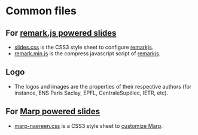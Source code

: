 # Common files
## For [remark.js powered slides](https://github.com/gnab/remark)
- [slides.css](slides.css) is the CSS3 style sheet to configure  [remarkjs](http://remarkjs.com/).
- [remark.min.js](remark.min.js)  is the compress javascript script of [remarkjs](http://remarkjs.com/).

## Logo
- The logos and images are the properties of their respective authors (for instance, ENS Paris Saclay, EPFL, CentraleSupélec, IETR, etc).

## For [Marp powered slides](https://yhatt.github.io/marp/)
- [marp-naereen.css](marp-naereen.css) is a CSS3 style sheet to [customize Marp](https://github.com/yhatt/marp/#customizing-slide-css).
